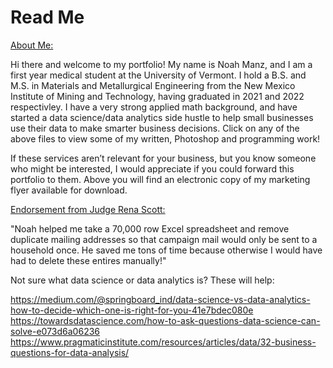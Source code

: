 # Read Me

<ins>About Me:</ins>
 
Hi there and welcome to my portfolio! My name is Noah Manz, and I am a first year medical student at the University of Vermont. I hold a B.S. and M.S. in Materials and Metallurgical Engineering from the New Mexico Institute of Mining and Technology, having graduated in 2021 and 2022 respectivley. I have a very strong applied math background, and have started a data science/data analytics side hustle to help small businesses use their data to make smarter business decisions. Click on any of the above files to view some of my written, Photoshop and programming work!

If these services aren’t relevant for your business, but you know someone who might be interested, I would appreciate if you could forward this portfolio to them. Above you will find an electronic copy of my marketing flyer available for download.

<ins>Endorsement from Judge Rena Scott:</ins>

"Noah helped me take a 70,000 row Excel spreadsheet and remove duplicate mailing addresses so that campaign mail would only be sent to a household once. He saved me tons of time because otherwise I would have had to delete these entires manually!"

Not sure what data science or data analytics is? These will help:

https://medium.com/@springboard_ind/data-science-vs-data-analytics-how-to-decide-which-one-is-right-for-you-41e7bdec080e
https://towardsdatascience.com/how-to-ask-questions-data-science-can-solve-e073d6a06236
https://www.pragmaticinstitute.com/resources/articles/data/32-business-questions-for-data-analysis/
